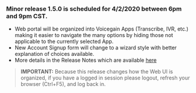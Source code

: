 ### Minor release 1.5.0 is scheduled for 4/2/2020 between 6pm and 9pm CST.
  * Web portal will be organized into Voicegain Apps (Transcribe, IVR, etc.) making it easier to navigate the many options by hiding those not applicable to the currently selected App. 
  * New Account Signup form will change to a wizard style with better explanation of choices available. 
  * More details in the Release Notes which are available [here](https://raw.githubusercontent.com/voicegain/platform/master/RELEASE.md)

>**IMPORTANT:** Because this release changes how the Web UI is organized, if you have a logged in session please logout, refresh your browser (Ctrl+F5), and log back in.